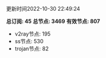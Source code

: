 更新时间2022-10-30 22:49:24

**总订阅: 45**
**总节点: 3469**
**有效节点: 807**
- v2ray节点: 195
- ss节点: 530
- trojan节点: 82

